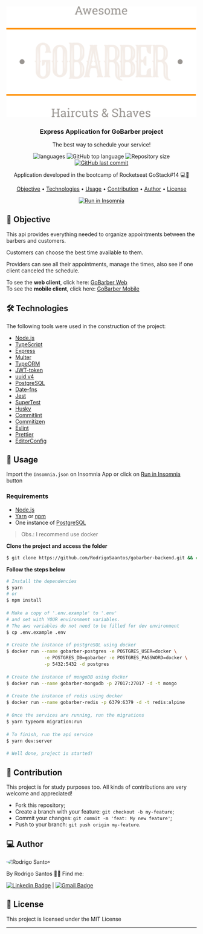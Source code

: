 <h2 align="center">
  <img alt="GoBarber" title="#GoBarber" src="public/assets/logo.svg" width="600"/>
</h2>

<h3 align="center">
  Express Application for GoBarber project
</h3>

<p align="center">The best way to schedule your service!</p>

<p align="center">
  <img alt="languages" src="https://img.shields.io/github/languages/count/RodrigoSaantos/gobarber-backend?color=%23FF9000">

  <img alt="GitHub top language" src="https://img.shields.io/github/languages/top/RodrigoSaantos/gobarber-backend?color=%23FF9000">

  <img alt="Repository size" src="https://img.shields.io/github/repo-size/RodrigoSaantos/gobarber-backend?color=%23FF9000">

  <a href="https://github.com/RodrigoSaantos/gobarber-backend/commits/master">
    <img alt="GitHub last commit" src="https://img.shields.io/github/last-commit/RodrigoSaantos/gobarber-backend?color=%23FF9000">
  </a>

</p>

<p align="center"> Application developed in the bootcamp of Rocketseat GoStack#14 💻🚀 </p>

<p align="center">
 <a href="#objective">Objective</a> •
 <a href="#technologies">Technologies</a> •
 <a href="#usage">Usage</a> •
 <a href="#contribution">Contribution</a> •
 <a href="#author">Author</a> •
 <a href="#license">License</a>
</p>

<p id="insomniaButton" align="center">
  <a href="https://insomnia.rest/run/?label=GoBarber%20-%20EliasGcf&uri=https%3A%2F%2Fraw.githubusercontent.com%2FEliasGcf%2Fgobarber-api%2Fmaster%2FInsomnia.json" target="_blank"><img src="https://insomnia.rest/images/run.svg" alt="Run in Insomnia"></a>
</p>

<h2 id="objective" > 🎯 Objective </h2>

This api provides everything needed to organize appointments between the barbers and customers.

Customers can choose the best time available to them.

Providers can see all their appointments, manage the times, also see if one client canceled the schedule.

To see the **web client**, click here: [GoBarber Web](https://github.com/RodrigoSaantos/gobarber-web)<br />
To see the **mobile client**, click here: [GoBarber Mobile](https://github.com/RodrigoSaantos/gobarber-mobile)

<h2 id="technologies"> 🛠 Technologies </h2>

The following tools were used in the construction of the project:

- [Node.js](https://nodejs.org/en/)
- [TypeScript](https://www.typescriptlang.org/)
- [Express](https://expressjs.com/pt-br/)
- [Multer](https://github.com/expressjs/multer)
- [TypeORM](https://typeorm.io/#/)
- [JWT-token](https://jwt.io/)
- [uuid v4](https://github.com/thenativeweb/uuidv4/)
- [PostgreSQL](https://www.postgresql.org/)
- [Date-fns](https://date-fns.org/)
- [Jest](https://jestjs.io/)
- [SuperTest](https://github.com/visionmedia/supertest)
- [Husky](https://github.com/typicode/husky)
- [Commitlint](https://github.com/conventional-changelog/commitlint)
- [Commitizen](https://github.com/commitizen/cz-cli)
- [Eslint](https://eslint.org/)
- [Prettier](https://prettier.io/)
- [EditorConfig](https://editorconfig.org/)

<h2 id="usage" > 👷 Usage </h2>

Import the `Insomnia.json` on Insomnia App or click on [Run in Insomnia](#insomniaButton) button

### Requirements

- [Node.js](https://nodejs.org/en/)
- [Yarn](https://classic.yarnpkg.com/) or [npm](https://www.npmjs.com/)
- One instance of [PostgreSQL](https://www.postgresql.org/)

> Obs.: I recommend use docker

**Clone the project and access the folder**

```bash
$ git clone https://github.com/RodrigoSaantos/gobarber-backend.git && cd gobarber-backend
```

**Follow the steps below**

```bash
# Install the dependencies
$ yarn
# or
$ npm install

# Make a copy of '.env.example' to '.env'
# and set with YOUR environment variables.
# The aws variables do not need to be filled for dev environment
$ cp .env.example .env

# Create the instance of postgreSQL using docker
$ docker run --name gobarber-postgres -e POSTGRES_USER=docker \
              -e POSTGRES_DB=gobarber -e POSTGRES_PASSWORD=docker \
              -p 5432:5432 -d postgres

# Create the instance of mongoDB using docker
$ docker run --name gobarber-mongodb -p 27017:27017 -d -t mongo

# Create the instance of redis using docker
$ docker run --name gobarber-redis -p 6379:6379 -d -t redis:alpine

# Once the services are running, run the migrations
$ yarn typeorm migration:run

# To finish, run the api service
$ yarn dev:server

# Well done, project is started!
```

<h2 id="contribution"> 🤝 Contribution </h2>

This project is for study purposes too. All kinds of contributions are very welcome and appreciated!

- Fork this repository;
- Create a branch with your feature: `git checkout -b my-feature`;
- Commit your changes: `git commit -m 'feat: My new feature'`;
- Push to your branch: `git push origin my-feature`.

<h2 id="author"> 💻 Author </h2>

<img style="border-radius: 50%;" src="https://github.com/RodrigoSaantos.png" width="100px;" alt="Rodrigo Santos"/>

By Rodrigo Santos 👋🏽 Find me:

[![Linkedin Badge](https://img.shields.io/badge/-RodrigoSantos-blue?style=flat-square&logo=Linkedin&logoColor=white&link=https://www.linkedin.com/in/rodrigo-dos-santos-silva-637225156/)](https://www.linkedin.com/in/rodrigo-dos-santos-silva-637225156/)
|
[![Gmail Badge](https://img.shields.io/badge/-contato.rodrigosaantos@gmail.com-c14438?style=flat-square&logo=Gmail&logoColor=white&link=mailto:contato.rodrigosaantos@gmail.com)](mailto:contato.rodrigosaantos@gmail.com)

## 📝 License

This project is licensed under the MIT License

---

